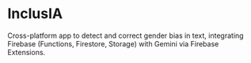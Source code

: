 # InclusIA
Cross-platform app to detect and correct gender bias in text, integrating Firebase (Functions, Firestore, Storage) with Gemini via Firebase Extensions.
